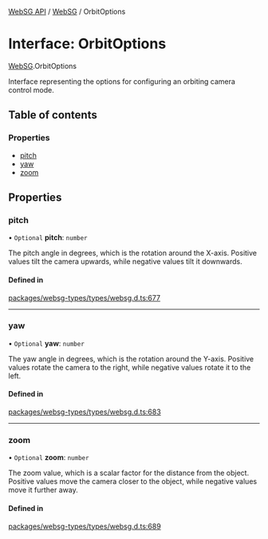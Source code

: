 [WebSG API](../README.md) / [WebSG](../modules/WebSG.md) / OrbitOptions

# Interface: OrbitOptions

[WebSG](../modules/WebSG.md).OrbitOptions

Interface representing the options for configuring an orbiting camera control mode.

## Table of contents

### Properties

- [pitch](WebSG.OrbitOptions.md#pitch)
- [yaw](WebSG.OrbitOptions.md#yaw)
- [zoom](WebSG.OrbitOptions.md#zoom)

## Properties

### pitch

• `Optional` **pitch**: `number`

The pitch angle in degrees, which is the rotation around the X-axis.
Positive values tilt the camera upwards, while negative values tilt it downwards.

#### Defined in

[packages/websg-types/types/websg.d.ts:677](https://github.com/thirdroom/thirdroom/blob/972fa72b/packages/websg-types/types/websg.d.ts#L677)

___

### yaw

• `Optional` **yaw**: `number`

The yaw angle in degrees, which is the rotation around the Y-axis.
Positive values rotate the camera to the right, while negative values rotate it to the left.

#### Defined in

[packages/websg-types/types/websg.d.ts:683](https://github.com/thirdroom/thirdroom/blob/972fa72b/packages/websg-types/types/websg.d.ts#L683)

___

### zoom

• `Optional` **zoom**: `number`

The zoom value, which is a scalar factor for the distance from the object.
Positive values move the camera closer to the object, while negative values move it further away.

#### Defined in

[packages/websg-types/types/websg.d.ts:689](https://github.com/thirdroom/thirdroom/blob/972fa72b/packages/websg-types/types/websg.d.ts#L689)

